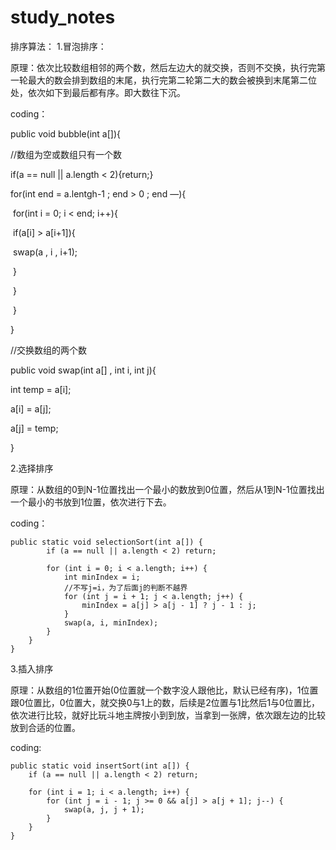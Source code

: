 # study_notes
排序算法：
1.冒泡排序：

原理：依次比较数组相邻的两个数，然后左边大的就交换，否则不交换，执行完第一轮最大的数会排到数组的末尾，执行完第二轮第二大的数会被换到末尾第二位处，依次如下到最后都有序。即大数往下沉。

coding：

public void bubble(int a[]){

//数组为空或数组只有一个数

if(a == null || a.length < 2){return;}

for(int end = a.lentgh-1 ; end > 0 ; end —){

​     for(int i = 0; i < end; i++){

​          if(a[i] > a[i+1]){

​              swap(a , i , i+1);

​             }

​          }

​     }

}



//交换数组的两个数

public void swap(int a[] , int i, int j){

 int temp = a[i];

 a[i] = a[j];

 a[j] = temp;

}



2.选择排序

原理：从数组的0到N-1位置找出一个最小的数放到0位置，然后从1到N-1位置找出一个最小的书放到1位置，依次进行下去。

coding：

```
public static void selectionSort(int a[]) {
        if (a == null || a.length < 2) return;

        for (int i = 0; i < a.length; i++) {
            int minIndex = i;
            //不写j=i，为了后面j的判断不越界
            for (int j = i + 1; j < a.length; j++) {
                minIndex = a[j] > a[j - 1] ? j - 1 : j;
            }
            swap(a, i, minIndex);
        }
    }
}
```

3.插入排序

原理：从数组的1位置开始(0位置就一个数字没人跟他比，默认已经有序)，1位置跟0位置比，0位置大，就交换0与1上的数，后续是2位置与1比然后1与0位置比，依次进行比较，就好比玩斗地主牌按小到到放，当拿到一张牌，依次跟左边的比较放到合适的位置。

coding:

```
public static void insertSort(int a[]) {
    if (a == null || a.length < 2) return;

    for (int i = 1; i < a.length; i++) {
        for (int j = i - 1; j >= 0 && a[j] > a[j + 1]; j--) {
            swap(a, j, j + 1);
        }
    }
}
```